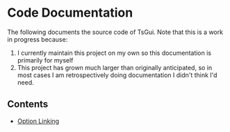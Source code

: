 # Code Documentation

The following documents the source code of TsGui. Note that this is a work in progress because:

1.  I currently maintain this project on my own so this documentation is primarily for myself
2.  This project has grown much larger than originally anticipated, so in most cases I am retrospectively doing documentation I didn't think I'd need. 

## Contents
* [Option Linking](/documentation/code/Linking.md)
